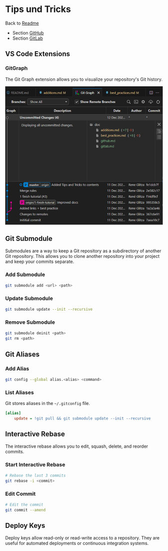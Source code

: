 # Tips und Tricks
Back to [Readme](../README.md)
* Section [GitHub](github.md)
* Section [GitLab](gitlab.md)

## VS Code Extensions

### GitGraph
The Git Graph extension allows you to visualize your repository's Git history.

![Git Graph](../images/vs_code_git_graph.png)


## Git Submodule
Submodules are a way to keep a Git repository as a subdirectory of another Git repository. This allows you to clone another repository into your project and keep your commits separate.

### Add Submodule
```bash
git submodule add <url> <path>
```

### Update Submodule
```bash
git submodule update --init --recursive
```

### Remove Submodule
```bash
git submodule deinit <path>
git rm <path>
```

## Git Aliases
### Add Alias
```bash
git config --global alias.<alias> <command>
```

### List Aliases
Git stores aliases in the `~/.gitconfig` file.
```ini
[alias]
	update = !git pull && git submodule update --init --recursive
```

## Interactive Rebase
The interactive rebase allows you to edit, squash, delete, and reorder commits.

### Start Interactive Rebase
```bash
# Rebase the last 3 commits
git rebase -i <commit>
```

### Edit Commit
```bash
# Edit the commit
git commit --amend
```

## Deploy Keys
Deploy keys allow read-only or read-write access to a repository. They are useful for automated deployments or continuous integration systems.